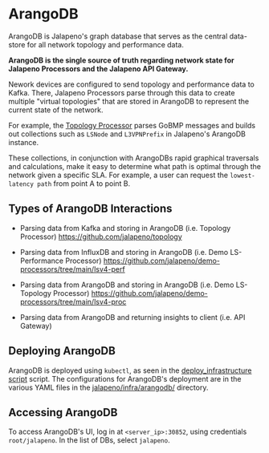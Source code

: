 # ArangoDB

ArangoDB is Jalapeno's graph database that serves as the central data-store for all network topology and performance data.

<b>ArangoDB is the single source of truth regarding network state for Jalapeno Processors and the Jalapeno API Gateway.</b>

Nework devices are configured to send topology and performance data to Kafka. There, Jalapeno Processors parse through this data to create multiple "virtual topologies" that are stored in ArangoDB to represent the current state of the network. 

For example, the [Topology Processor](../../processors/topology) parses GoBMP messages and builds out collections such as `LSNode` and `L3VPNPrefix` in Jalapeno's ArangoDB instance. 

These collections, in conjunction with ArangoDBs rapid graphical traversals and calculations, make it easy to determine what path is optimal through the network given a specific SLA. For example, a user can request the `lowest-latency path` from point A to point B.

## Types of ArangoDB Interactions
* Parsing data from Kafka and storing in ArangoDB (i.e. Topology Processor)
    https://github.com/jalapeno/topology

* Parsing data from InfluxDB and storing in ArangoDB (i.e. Demo LS-Performance Processor)
    https://github.com/jalapeno/demo-processors/tree/main/lsv4-perf

* Parsing data from ArangoDB and storing in ArangoDB (i.e. Demo LS-Topology Processor)
    https://github.com/jalapeno/demo-processors/tree/main/lsv4-proc

* Parsing data from ArangoDB and returning insights to client (i.e. API Gateway)

## Deploying ArangoDB
ArangoDB is deployed using `kubectl`, as seen in the [deploy_infrastructure script](../deploy_infrastructure.sh) script. The configurations for ArangoDB's deployment are in the various YAML files in the [jalapeno/infra/arangodb/](.) directory.  

## Accessing ArangoDB
To access ArangoDB's UI, log in at `<server_ip>:30852`, using credentials `root/jalapeno`. In the list of DBs, select `jalapeno`.

